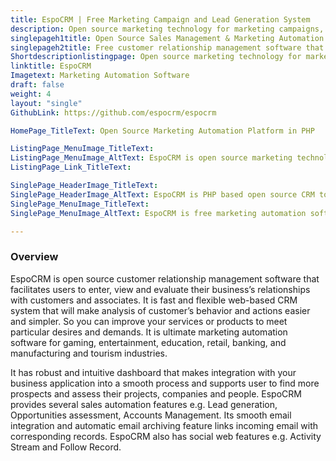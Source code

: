 ```yaml
---
title: EspoCRM | Free Marketing Campaign and Lead Generation System
description: Open source marketing technology for marketing campaigns, lead generation and sales management. It supports integration with MailChimp, Binotel and Twilio.
singlepageh1title: Open Source Sales Management & Marketing Automation Software
singlepageh2title: Free customer relationship management software that makes analysis of customer’s actions and behavior simpler so they can boost product or service evolution.
Shortdescriptionlistingpage: Open source marketing technology for marketing campaigns, lead generation and sales management. It supports integration with MailChimp, Binotel and Twilio.
linktitle: EspoCRM
Imagetext: Marketing Automation Software
draft: false
weight: 4
layout: "single"
GithubLink: https://github.com/espocrm/espocrm

HomePage_TitleText: Open Source Marketing Automation Platform in PHP

ListingPage_MenuImage_TitleText: 
ListingPage_MenuImage_AltText: EspoCRM is open source marketing technology
ListingPage_Link_TitleText: 

SinglePage_HeaderImage_TitleText: 
SinglePage_HeaderImage_AltText: EspoCRM is PHP based open source CRM tool.
SinglePage_MenuImage_TitleText: 
SinglePage_MenuImage_AltText: EspoCRM is free marketing automation software.

---
```

### Overview

EspoCRM is open source customer relationship management software that facilitates users to enter, view and evaluate their business’s relationships with customers and associates. It is fast and flexible web-based CRM system that will make analysis of customer’s behavior and actions easier and simpler. So you can improve your services or products to meet particular desires and demands. It is ultimate marketing automation software for gaming, entertainment, education, retail, banking, and manufacturing and tourism industries.

It has robust and intuitive dashboard that makes integration with your business application into a smooth process and supports user to find more prospects and assess their projects, companies and people. EspoCRM provides several sales automation features e.g. Lead generation, Opportunities assessment, Accounts Management. Its smooth email integration and automatic email archiving feature links incoming email with corresponding records. EspoCRM also has social web features e.g. Activity Stream and Follow Record.
